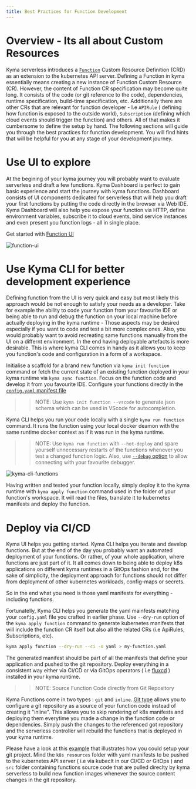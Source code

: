 ```yaml
---
title: Best Practices for Function Development
---
```



# Overview - Its all about Custom Resources

Kyma serverless introduces a [`Function`](https://kyma-project.io/docs/kyma/latest/05-technical-reference/00-custom-resources/svls-01-function/) Custom Resource Definition (CRD) as an extension to the kubernetes API server.
Defining a Function in kyma essentially means creating a new instance of Function Custom Resource (CR). However, the content of Function CR specification may become quite long. It consists of the code (or git reference to the code), dependencies, runtime specification, build-time specification,  etc. Additionally there are other CRs that are relevant for function developer - I.e `APIRule` ( defining how function is exposed to the outside world), `Subscription` (defining which cloud events should trigger the function) and others.
All of that makes it cumbersome to define the setup by hand. 
The following sections will guide you through the best practices for function development. You will find hints that will be helpful for you at any stage of your development journey.

# Use UI to explore

At the begining of your kyma journey you will probably want to evaluate serverless and draft a few functions.
Kyma Dashboard is perfect to gain basic experience and start the journey with kyma functions. Dashboard consists of UI components dedicated for serverless that will help you draft your first functions by putting the code directly in the browser via Web IDE.
Kyma Dashboard will also help you expose your function via HTTP, define environment variables, subscribe it to cloud events, bind service instances and even present you function logs - all in single place.

Get started with [Function UI](https://kyma-project.io/docs/kyma/latest/03-tutorials/00-serverless/svls-01-create-inline-function/)

![function-ui](../assets/function-ui.png)

# Use Kyma CLI for better development experience

Defining function from the UI is very quick and easy but most likely this approach would be not enough to satisfy your needs as a developer. Take for example the ability to code your function from your favourite IDE or being able to run and debug the function on your local machine before actually deploying in the kyma runtime - Those aspects may be desired especially if you want to code and test a bit more complex ones. Also, you would probably want to avoid recreating same functions manually from the UI on a differnt environment. In the end having deployable artefacts is more desirable. This is where kyma CLI comes in handy as it allows you to keep you function's code and configuration in a form of a workspace. 

Initialise a scaffold for a brand new function via `kyma init function` command or fetch the current state of an existing function deployed in your kyma runtime via `kyma sync function`.
Focus on the function code and develop it from you favourite IDE. Configure your functions directly in the [`config.yaml` manifest file](https://kyma-project.io/docs/kyma/latest/05-technical-reference/svls-06-function-configuration-file/)
>>NOTE: Use `kyma init function --vscode` to generate json schema which can be used in VScode for autocompletion.
>>

Kyma CLI helps you run your code locally with a single `kyma run function` command. It runs the function using your local docker deamon with the same runtime docker context as if it was run in the kyma runtime. 
>>NOTE: Use `kyma run function` with `--hot-deploy` and spare yourself unnecessary restarts of the functions whenever you test a changed function logic. Also, use [`--debug` option](https://kyma-project.io/docs/kyma/latest/03-tutorials/00-serverless/svls-05-debug-function) to allow connecting with your favourite debugger.
>>

![kyma-cli-functions](../assets/kyma-cli-functions.png)

Having written and tested your function locally, simply deploy it to the kyma runtime with `kyma apply function` command used in the folder of your function's workspace. It will read the files, translate it to kubernetes manifests and deploy the function.


# Deploy via CI/CD

Kyma UI helps you getting started. Kyma CLI helps you iterate and develop functions. 
But at the end of the day you probably want an automated deployment of your functions. Or rather, of your whole application, where functions are just part of it.
It all comes down to being able to deploy k8s applications on different kyma runtimes in a GitOps fashion and, for the sake of simplicity, the deployment approach for functions should not differ from deployment of other kubernetes workloads, config-maps or secrets.

So in the end what you need is those yaml manifests for everything - including functions.

Fortunatelly, Kyma CLI helps you generate the yaml mainfests matching your `config.yaml` file you crafted in earlier phase.
Use `--dry-run` option of the `kyma apply function` command to generate kubernetes manifests that will include the function CR itself but also all the related CRs (i.e ApiRules, Subscriptions, etc).

```bash
kyma apply function --dry-run --ci -o yaml > my-function.yaml
```  

The generated manifest should be part of all the manifests that define your application and pushed to the git repository.
Deploy everything in a consistent way either via CI/CD or via GitOps operators ( i.e [fluxcd](https://kyma-project.io/docs/kyma/latest/03-tutorials/00-serverless/svls-06-sync-function-with-gitops/) ) installed in your kyma runtime.

>>NOTE: Source Function Code  directly from Git Repository

Kyma Functions come in two types : `git` and `inline`.
[Git type](https://kyma-project.io/docs/kyma/latest/03-tutorials/00-serverless/svls-02-create-git-function/) allows you to configure a git repository as a source of your function code instead of creating it "inline".
This allows you to skip rendering of k8s manifests and deploying them everytime you made a change in the function code or dependencies. Simply push the changes to the referenced got repository and the serverless controller will rebuild the functions that is deployed in your kyma runtime. 

Please have a look at this [example](https://github.com/kyma-project/examples/tree/main/incluster_eventing) that illustrates how you could setup your git project. Mind  the `k8s resources` folder with yaml manifests to be pushed to the kubernetes API server ( i.e via kubeclt in our  CI/CD or GitOps ) and `src` folder containing functions source code that are pulled direclty by kyma serverless to build new function images whenever the source content changes in the git repository.  


>>

